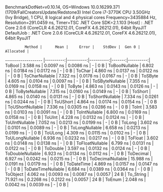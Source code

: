 
BenchmarkDotNet=v0.10.14, OS=Windows 10.0.16299.371 (1709/FallCreatorsUpdate/Redstone3)
Intel Core i7-3770K CPU 3.50GHz (Ivy Bridge), 1 CPU, 8 logical and 4 physical cores
Frequency=3435884 Hz, Resolution=291.0459 ns, Timer=TSC
.NET Core SDK=2.1.103
  [Host]     : .NET Core 2.0.6 (CoreCLR 4.6.26212.01, CoreFX 4.6.26212.01), 64bit RyuJIT
  DefaultJob : .NET Core 2.0.6 (CoreCLR 4.6.26212.01, CoreFX 4.6.26212.01), 64bit RyuJIT


             Method |      Mean |     Error |    StdDev |  Gen 0 | Allocated |
------------------- |----------:|----------:|----------:|-------:|----------:|
             ToBool |  3.588 ns | 0.0097 ns | 0.0086 ns |      - |       0 B |
     ToBoolNullable |  6.802 ns | 0.0184 ns | 0.0172 ns |      - |       0 B |
             ToChar |  4.860 ns | 0.0137 ns | 0.0122 ns |      - |       0 B |
     ToCharNullable |  7.322 ns | 0.0178 ns | 0.0167 ns |      - |       0 B |
            ToSByte |  4.605 ns | 0.0104 ns | 0.0097 ns |      - |       0 B |
    ToSByteNullable |  7.355 ns | 0.0169 ns | 0.0158 ns |      - |       0 B |
             ToByte |  4.863 ns | 0.0143 ns | 0.0126 ns |      - |       0 B |
     ToByteNullable |  7.315 ns | 0.0160 ns | 0.0149 ns |      - |       0 B |
            ToShort |  4.865 ns | 0.0140 ns | 0.0131 ns |      - |       0 B |
    ToShortNullable |  7.334 ns | 0.0261 ns | 0.0244 ns |      - |       0 B |
           ToUShort |  4.864 ns | 0.0174 ns | 0.0154 ns |      - |       0 B |
   ToUShortNullable |  7.336 ns | 0.0305 ns | 0.0286 ns |      - |       0 B |
              ToInt |  3.583 ns | 0.0103 ns | 0.0091 ns |      - |       0 B |
      ToIntNullable |  6.800 ns | 0.0169 ns | 0.0158 ns |      - |       0 B |
             ToUInt |  4.228 ns | 0.0132 ns | 0.0124 ns |      - |       0 B |
     ToUIntNullable |  7.052 ns | 0.0213 ns | 0.0199 ns |      - |       0 B |
             ToLong |  3.602 ns | 0.0101 ns | 0.0089 ns |      - |       0 B |
     ToLongNullable |  6.658 ns | 0.0213 ns | 0.0199 ns |      - |       0 B |
            ToULong |  4.309 ns | 0.0115 ns | 0.0102 ns |      - |       0 B |
    ToULongNullable |  6.936 ns | 0.0232 ns | 0.0217 ns |      - |       0 B |
            ToFloat |  3.602 ns | 0.0148 ns | 0.0138 ns |      - |       0 B |
    ToFloatNullable |  6.799 ns | 0.0131 ns | 0.0122 ns |      - |       0 B |
           ToDouble |  3.597 ns | 0.0132 ns | 0.0124 ns |      - |       0 B |
   ToDoubleNullable |  6.923 ns | 0.0134 ns | 0.0112 ns |      - |       0 B |
          ToDecimal |  6.927 ns | 0.0242 ns | 0.0215 ns |      - |       0 B |
  ToDecimalNullable | 15.988 ns | 0.0191 ns | 0.0179 ns |      - |       0 B |
         ToDateTime |  4.869 ns | 0.0157 ns | 0.0147 ns |      - |       0 B |
 ToDateTimeNullable |  6.684 ns | 0.0389 ns | 0.0364 ns |      - |       0 B |
           ToObject |  4.062 ns | 0.0093 ns | 0.0087 ns | 0.0057 |      24 B |
          To_String | 71.921 ns | 0.2268 ns | 0.2122 ns | 0.0057 |      24 B |
             ToEnum |  2.048 ns | 0.0042 ns | 0.0039 ns |      - |       0 B |
